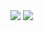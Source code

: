 <img src="https://github-readme-stats.vercel.app/api?username=otoshimtoshi&count_private=true&show_icons=true" />
<img src="https://github-readme-stats.vercel.app/api/top-langs/?username=otoshimtoshi&layout=compact" />
